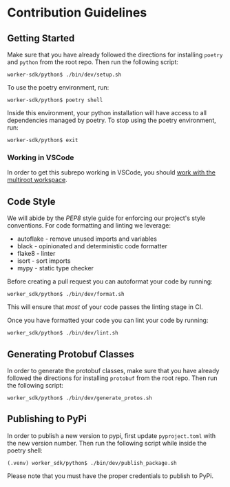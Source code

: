 # Contribution Guidelines

## Getting Started

Make sure that you have already followed the directions for installing `poetry` and `python` from the root repo.
Then run the following script:

```shell
worker-sdk/python$ ./bin/dev/setup.sh
```

To use the poetry environment, run:

```shell
worker-sdk/python$ poetry shell
```

Inside this environment, your python installation will have access to all dependencies managed by poetry.
To stop using the poetry environment, run:

```shell
worker-sdk/python$ exit
```

### Working in VSCode

In order to get this subrepo working in VSCode, you should [work with the multiroot workspace](/README.md#to-open-as-a-multi-root-project).

## Code Style

We will abide by the _PEP8_ style guide for enforcing our project's style conventions.
For code formatting and linting we leverage:

- autoflake - remove unused imports and variables
- black - opinionated and deterministic code formatter
- flake8 - linter
- isort - sort imports
- mypy - static type checker

Before creating a pull request you can autoformat your code by running:

```shell
worker_sdk/python$ ./bin/dev/format.sh
```

This will ensure that _most_ of your code passes the linting stage in CI.

Once you have formatted your code you can lint your code by running:

```shell
worker_sdk/python$ ./bin/dev/lint.sh
```

## Generating Protobuf Classes

In order to generate the protobuf classes, make sure that you have already followed the directions for installing `protobuf` from the root repo.
Then run the following script:

```shell
worker_sdk/python$ ./bin/dev/generate_protos.sh
```

## Publishing to PyPi

In order to publish a new version to pypi, first update `pyproject.toml` with the new version number.
Then run the following script while inside the poetry shell:

```shell
(.venv) worker_sdk/python$ ./bin/dev/publish_package.sh
```

Please note that you must have the proper credentials to publish to PyPi.
